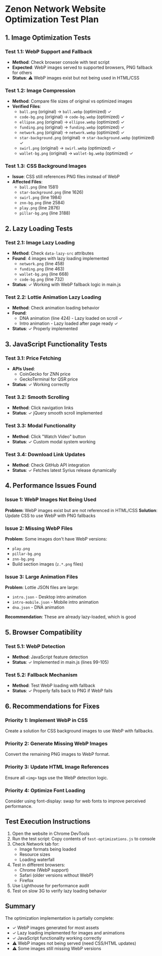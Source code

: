 # Zenon Network Website Optimization Test Plan

## 1. Image Optimization Tests

### Test 1.1: WebP Support and Fallback
- **Method**: Check browser console with test script
- **Expected**: WebP images served to supported browsers, PNG fallback for others
- **Status**: ⚠️ WebP images exist but not being used in HTML/CSS

### Test 1.2: Image Compression
- **Method**: Compare file sizes of original vs optimized images
- **Verified Files**:
  - `ball.png` (original) → `ball.webp` (optimized) ✓
  - `code-bg.png` (original) → `code-bg.webp` (optimized) ✓
  - `ellipse.png` (original) → `ellipse.webp` (optimized) ✓
  - `funding.png` (original) → `funding.webp` (optimized) ✓
  - `network.png` (original) → `network.webp` (optimized) ✓
  - `star-background.png` (original) → `star-background.webp` (optimized) ✓
  - `swirl.png` (original) → `swirl.webp` (optimized) ✓
  - `wallet-bg.png` (original) → `wallet-bg.webp` (optimized) ✓

### Test 1.3: CSS Background Images
- **Issue**: CSS still references PNG files instead of WebP
- **Affected Files**:
  - `ball.png` (line 1581)
  - `star-background.png` (line 1626)
  - `swirl.png` (line 1984)
  - `znn-bg.png` (line 2584)
  - `play.png` (line 2876)
  - `pillar-bg.png` (line 3188)

## 2. Lazy Loading Tests

### Test 2.1: Image Lazy Loading
- **Method**: Check `data-lazy-src` attributes
- **Found**: 4 images with lazy loading implemented
  - `network.png` (line 458)
  - `funding.png` (line 463)
  - `wallet-bg.png` (line 668)
  - `code-bg.png` (line 732)
- **Status**: ✓ Working with WebP fallback logic in main.js

### Test 2.2: Lottie Animation Lazy Loading
- **Method**: Check animation loading behavior
- **Found**: 
  - DNA animation (line 424) - Lazy loaded on scroll ✓
  - Intro animation - Lazy loaded after page ready ✓
- **Status**: ✓ Properly implemented

## 3. JavaScript Functionality Tests

### Test 3.1: Price Fetching
- **APIs Used**:
  - CoinGecko for ZNN price
  - GeckoTerminal for QSR price
- **Status**: ✓ Working correctly

### Test 3.2: Smooth Scrolling
- **Method**: Click navigation links
- **Status**: ✓ jQuery smooth scroll implemented

### Test 3.3: Modal Functionality
- **Method**: Click "Watch Video" button
- **Status**: ✓ Custom modal system working

### Test 3.4: Download Link Updates
- **Method**: Check GitHub API integration
- **Status**: ✓ Fetches latest Syrius release dynamically

## 4. Performance Issues Found

### Issue 1: WebP Images Not Being Used
**Problem**: WebP images exist but are not referenced in HTML/CSS
**Solution**: Update CSS to use WebP with PNG fallbacks

### Issue 2: Missing WebP Files
**Problem**: Some images don't have WebP versions:
- `play.png`
- `pillar-bg.png`
- `znn-bg.png`
- Build section images (`z.*.png` files)

### Issue 3: Large Animation Files
**Problem**: Lottie JSON files are large:
- `intro.json` - Desktop intro animation
- `intro-mobile.json` - Mobile intro animation
- `dna.json` - DNA animation

**Recommendation**: These are already lazy-loaded, which is good

## 5. Browser Compatibility

### Test 5.1: WebP Detection
- **Method**: JavaScript feature detection
- **Status**: ✓ Implemented in main.js (lines 99-105)

### Test 5.2: Fallback Mechanism
- **Method**: Test WebP loading with fallback
- **Status**: ✓ Properly falls back to PNG if WebP fails

## 6. Recommendations for Fixes

### Priority 1: Implement WebP in CSS
Create a solution for CSS background images to use WebP with fallbacks.

### Priority 2: Generate Missing WebP Images
Convert the remaining PNG images to WebP format.

### Priority 3: Update HTML Image References
Ensure all `<img>` tags use the WebP detection logic.

### Priority 4: Optimize Font Loading
Consider using font-display: swap for web fonts to improve perceived performance.

## Test Execution Instructions

1. Open the website in Chrome DevTools
2. Run the test script: Copy contents of `test-optimizations.js` to console
3. Check Network tab for:
   - Image formats being loaded
   - Resource sizes
   - Loading waterfall
4. Test in different browsers:
   - Chrome (WebP support)
   - Safari (older versions without WebP)
   - Firefox
5. Use Lighthouse for performance audit
6. Test on slow 3G to verify lazy loading behavior

## Summary

The optimization implementation is partially complete:
- ✓ WebP images generated for most assets
- ✓ Lazy loading implemented for images and animations
- ✓ JavaScript functionality working correctly
- ⚠️ WebP images not being served (need CSS/HTML updates)
- ⚠️ Some images still missing WebP versions